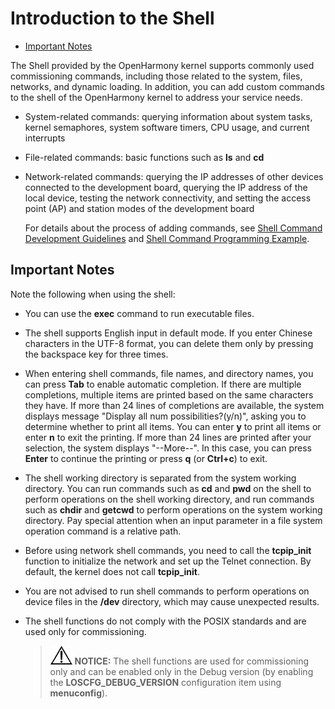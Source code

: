 # Introduction to the Shell<a name="EN-US_TOPIC_0000001053967735"></a>

-   [Important Notes](#section12298165312328)

The Shell provided by the OpenHarmony kernel supports commonly used commissioning commands, including those related to the system, files, networks, and dynamic loading. In addition, you can add custom commands to the shell of the OpenHarmony kernel to address your service needs.

-   System-related commands: querying information about system tasks, kernel semaphores, system software timers, CPU usage, and current interrupts

-   File-related commands: basic functions such as  **ls**  and  **cd**

-   Network-related commands: querying the IP addresses of other devices connected to the development board, querying the IP address of the local device, testing the network connectivity, and setting the access point \(AP\) and station modes of the development board

    For details about the process of adding commands, see  [Shell Command Development Guidelines](shell-command-development-guidelines.md)  and  [Shell Command Programming Example](shell-command-programming-example.md).


## Important Notes<a name="section12298165312328"></a>

Note the following when using the shell:

-   You can use the  **exec**  command to run executable files.
-   The shell supports English input in default mode. If you enter Chinese characters in the UTF-8 format, you can delete them only by pressing the backspace key for three times.

-   When entering shell commands, file names, and directory names, you can press  **Tab**  to enable automatic completion. If there are multiple completions, multiple items are printed based on the same characters they have. If more than 24 lines of completions are available, the system displays message "Display  all num  possibilities?\(y/n\)", asking you to determine whether to print all items. You can enter  **y**  to print all items or enter  **n**  to exit the printing. If more than 24 lines are printed after your selection, the system displays "--More--". In this case, you can press  **Enter**  to continue the printing or press  **q**  \(or  **Ctrl+c**\) to exit.

-   The shell working directory is separated from the system working directory. You can run commands such as  **cd**  and  **pwd**  on the shell to perform operations on the shell working directory, and run commands such as  **chdir**  and  **getcwd**  to perform operations on the system working directory. Pay special attention when an input parameter in a file system operation command is a relative path.

-   Before using network shell commands, you need to call the  **tcpip\_init**  function to initialize the network and set up the Telnet connection. By default, the kernel does not call  **tcpip\_init**.

-   You are not advised to run shell commands to perform operations on device files in the  **/dev**  directory, which may cause unexpected results.

-   The shell functions do not comply with the POSIX standards and are used only for commissioning.

    >![](public_sys-resources/icon-notice.gif) **NOTICE:** 
    >The shell functions are used for commissioning only and can be enabled only in the Debug version \(by enabling the  **LOSCFG\_DEBUG\_VERSION**  configuration item using  **menuconfig**\).



